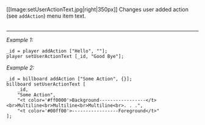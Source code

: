 [[Image:setUserActionText.jpg|right|350px]] Changes user added action (see `addAction`) menu item text. <br><br>


---
*Example 1:*
```sqf
_id = player addAction ["Hello", ""];
player setUserActionText [_id, "Good Bye"];
```

*Example 2:*
```sqf
_id = billboard addAction ["Some Action", {}];
billboard setUserActionText [
	_id, 
	"Some Action", 
	"<t color='#ff0000'>Background-----------------</t><br>Multiline<br>Multiline<br>Multiline<br>. . .", 
	"<t color='#00ff00'>-----------------Foreground</t>"
];
```